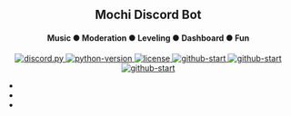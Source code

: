 <div align="center">
<h2>Mochi Discord Bot</h2>
<h4>Music ● Moderation ● Leveling ● Dashboard ● Fun</h4>
  <a href="https://github.com/Rapptz/discord.py/">
     <img src="https://img.shields.io/badge/discord-py-blue.svg" alt="discord.py">
 </a>
   <a href="https://www.python.org/">
  <img alt="python-version" src="https://img.shields.io/badge/python-3.9-blue.svg">
  </a>
  <a href="https://github.com/holy-tanuki/Mochi-DiscordBot">
    <img alt="license" src="https://img.shields.io/github/license/holy-tanuki/Mochi-DiscordBot">
  </a>
  <a href="https://github.com/holy-tanuki/Mochi-DiscordBot">
  <img alt="github-start" src="https://img.shields.io/github/issues/holy-tanuki/Mochi-DiscordBot">
  </a>
  <a href="https://github.com/holy-tanuki/Mochi-DiscordBot">
  <img alt="github-start" src="https://img.shields.io/github/forks/holy-tanuki/Mochi-DiscordBot">
  </a>
  <a href="https://github.com/holy-tanuki/Mochi-DiscordBot">
  <img alt="github-start" src="https://img.shields.io/github/stars/holy-tanuki/Mochi-DiscordBot">
  </a>
</div>

<div>

 -
 -
 -
 
</div>


